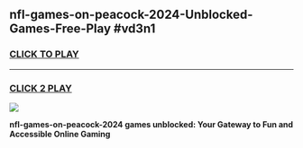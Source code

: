 
## nfl-games-on-peacock-2024-Unblocked-Games-Free-Play #vd3n1
<h3>
<a href="https://us.freeplayer.one?title=nfl-games-on-peacock-2024&ref=9M">CLICK TO PLAY</a></h3>
<hr>

<h3>
<a href="https://us.freeplayer.one?title=nfl-games-on-peacock-2024&ref=9M">CLICK 2 PLAY</a>
  
</h3>

<a href="https://us.freeplayer.one?title=nfl-games-on-peacock-2024&ref=9M"><img src="https://clearcache.store/games.png"></a>


**nfl-games-on-peacock-2024 games unblocked: Your Gateway to Fun and Accessible Online Gaming**
